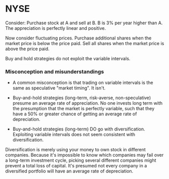 # NYSE

Consider: 
Purchase stock at A and sell at B. B is 3% per year higher than A. The appreciation is perfectly linear and positive.

Now consider fluctuating prices. Purchase additional shares when the market price is below the price paid. Sell all shares when the market price is above the price paid.

Buy and hold strategies do not exploit the variable intervals.


### Misconception and misunderstandings

- A common misconception is that trading on variable intervals is the same as speculative "market timing". It isn't.

- Buy-and-hold strategies (long-term, risk-averse, non-speculative) presume an average rate of appreciation. No one invests long term with the presumption that the market is perfectly variable, such that they have a 50% or greater chance of getting an average rate of depreciation.
- Buy-and-hold strategies (long-term) DO go with diversification. Exploiting variable intervals does not seem consistent with diversification.

Diversification is merely using your money to own stock in different companies. Because it's impossible to know which companies may fail over a long-term investment cycle, picking several different companies might prevent a total loss of capital. It's presumed not every company in a diversified portfolio will have an average rate of depreciation.